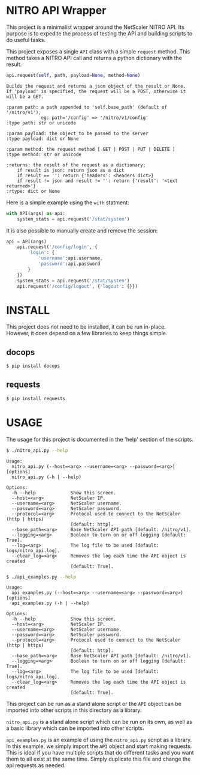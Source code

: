 NITRO API Wrapper
=================
This project is a minimalist wrapper around the NetScaler NITRO API.  Its purpose 
is to expedite the process of testing the API and building scripts to do useful tasks.

This project exposes a single `API` class with a simple `request` method.  This 
method takes a NITRO API call and returns a python dictionary with the result.

``` python
api.request(self, path, payload=None, method=None)
```

``` sphinx
Builds the request and returns a json object of the result or None.
If 'payload' is specified, the request will be a POST, otherwise it will be a GET.

:param path: a path appended to 'self.base_path' (default of '/nitro/v1'), 
             eg: path='/config' => '/nitro/v1/config'
:type path: str or unicode

:param payload: the object to be passed to the server
:type payload: dict or None

:param method: the request method [ GET | POST | PUT | DELETE ]
:type method: str or unicode

:returns: the result of the request as a dictionary; 
    if result is json: return json as a dict
    if result == '': return {'headers': <headers dict>}
    if result != json and result != '': return {'result': '<text returned>'}
:rtype: dict or None
```

Here is a simple example using the `with` statment:

``` python
with API(args) as api:
    system_stats = api.request('/stat/system')
```

It is also possible to manually create and remove the session:

``` python
api = API(args)
    api.request('/config/login', {
        'login': {
            'username':api.username,
            'password':api.password
        }
    })
    system_stats = api.request('/stat/system')
    api.request('/config/logout', {'logout': {}})
```


INSTALL
=======
This project does not need to be installed, it can be run in-place.  
However, it does depend on a few libraries to keep things simple.

docops
------

``` bash
$ pip install docops
```

requests
--------

``` bash
$ pip install requests
```


USAGE
=====
The usage for this project is documented in the 'help' section of the scripts.

``` bash
$ ./nitro_api.py --help
```

```
Usage:
  nitro_api.py (--host=<arg> --username=<arg> --password=<arg>) [options]
  nitro_api.py (-h | --help)

Options:
  -h --help             Show this screen.
  --host=<arg>          NetScaler IP.
  --username=<arg>      NetScaler username.
  --password=<arg>      NetScaler password.
  --protocol=<arg>      Protocol used to connect to the NetScaler (http | https) 
                        [default: http].
  --base_path=<arg>     Base NetScaler API path [default: /nitro/v1].
  --logging=<arg>       Boolean to turn on or off logging [default: True].
  --log=<arg>           The log file to be used [default: logs/nitro_api.log].
  --clear_log=<arg>     Removes the log each time the API object is created 
                        [default: True].
```

``` bash
$ ./api_examples.py --help
```

```
Usage:
  api_examples.py (--host=<arg> --username=<arg> --password=<arg>) [options]
  api_examples.py (-h | --help)

Options:
  -h --help             Show this screen.
  --host=<arg>          NetScaler IP.
  --username=<arg>      NetScaler username.
  --password=<arg>      NetScaler password.
  --protocol=<arg>      Protocol used to connect to the NetScaler (http | https) 
                        [default: http].
  --base_path=<arg>     Base NetScaler API path [default: /nitro/v1].
  --logging=<arg>       Boolean to turn on or off logging [default: True].
  --log=<arg>           The log file to be used [default: logs/nitro_api.log].
  --clear_log=<arg>     Removes the log each time the API object is created 
                        [default: True].
```

This project can be run as a stand alone script or the `API` object can be imported into other scripts in this directory as a library.

`nitro_api.py` is a stand alone script which can be run on its own, as well as a basic library which can be imported into other scripts.

`api_examples.py` is an example of using the `nitro_api.py` script as a library.  In this example, we  simply import the `API` object and start making requests.  This is ideal if you have multiple scripts that do different tasks and you want them to all exist at the same time.  Simply duplicate this file and change the api requests as needed.

